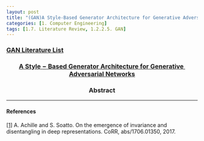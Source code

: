 ```yaml
---
layout: post 
title: "(GAN)A Style-Based Generator Architecture for Generative Adversarial Networks Translation"
categories: [1. Computer Engineering]
tags: [1.7. Literature Review, 1.2.2.5. GAN]
---
```


### [GAN Literature List](https://maizer2.github.io/1.%20computer%20engineering/2022/05/23/Literature-of-GAN.html)

### [$$\mathbf{A\;Style-Based\;Generator\;Architecture\;for\;Generative\;Adversarial\;Networks}$$](https://arxiv.org/pdf/1812.04948.pdf)

### $$\mathbf{Abstract}$$

---

#### $\mathbf{References}$

<a href="#footnote_1_2" name="footnote_1_1">[1]</a>  A. Achille and S. Soatto. On the emergence of invariance and disentangling in deep representations. CoRR, abs/1706.01350, 2017.